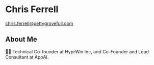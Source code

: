 # Chris Ferrell
chris.ferrell@pettygrovefull.com

## About Me
👨‍💻 Technical Co-founder at HyprWin Inc, and Co-Founder and Lead Consultant at AppAI.
